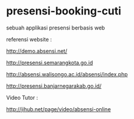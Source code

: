# presensi-booking-cuti
sebuah applikasi presensi berbasis web

referensi website :

http://demo.absensi.net/

http://presensi.semarangkota.go.id

http://absensi.walisongo.ac.id/absensi/index.php

http://presensi.banjarnegarakab.go.id/

Video Tutor :

http://jihub.net/page/video/absensi-online
